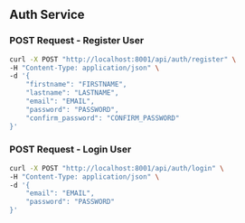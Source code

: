 ## Auth Service

### POST Request - Register User

```sh
curl -X POST "http://localhost:8001/api/auth/register" \
-H "Content-Type: application/json" \
-d '{
    "firstname": "FIRSTNAME",
    "lastname": "LASTNAME",
    "email": "EMAIL",
    "password": "PASSWORD",
    "confirm_password": "CONFIRM_PASSWORD"
}'
```

### POST Request - Login User

```sh
curl -X POST "http://localhost:8001/api/auth/login" \
-H "Content-Type: application/json" \
-d '{
    "email": "EMAIL",
    "password": "PASSWORD"
}'
```